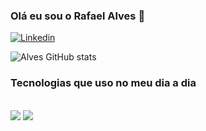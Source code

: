 ### Olá eu sou o Rafael Alves 👋

[![Linkedin](https://img.shields.io/badge/LinkedIn-0077B5?style=for-the-badge&logo=linkedin&logoColor=white)](https://www.linkedin.com/in/rafaelalvesd/)

![Alves GitHub stats](https://github-readme-stats.vercel.app/api?username=rafadiasdev&show_icons=true&theme=transparent)

### Tecnologias que uso no meu dia a dia

<div style="display inline_block"><br/>
<img src="https://img.shields.io/badge/Android-3DDC84?style=for-the-badge&logo=android&logoColor=whitea" />
<img src="https://img.shields.io/badge/Kotlin-0095D5?&style=for-the-badge&logo=kotlin&logoColor=white" />
</div>

